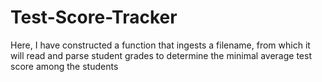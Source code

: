 # Test-Score-Tracker
Here, I have constructed a function that ingests a filename, from which it will read and parse student grades to determine the minimal average test score among the students
